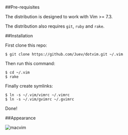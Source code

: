 ##Pre-requisites

The distribution is designed to work with Vim >= 7.3.

The distribution also requires `git`, `ruby` and `rake`.

##Installation

First clone this repo:

    $ git clone https://github.com/Juev/dotvim.git ~/.vim

Then run this command:

    $ cd ~/.vim
    $ rake

Finally create symlinks:

    $ ln -s ~/.vim/vimrc ~/.vimrc
    $ ln -s ~/.vim/gvimrc ~/.gvimrc

Done!

##Appearance

![macvim](http://juev.s3.amazonaws.com/macvim.png "MacVim")

